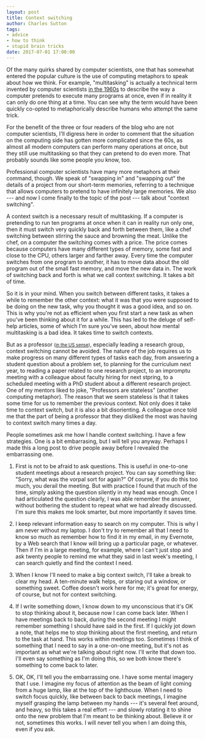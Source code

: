 ```yaml
---
layout: post
title: Context switching
author: Charles Sutton
tags:
- advice
- how to think
- stupid brain tricks
date: 2017-07-01 17:00:00
---
```


Of the many quirks shared by computer scientists, one that has somewhat entered the popular culture is the use of computing metaphors to speak about how we think. For example, "multitasking" is actually a technical term invented by computer scientists [in the 1960s](https://en.wikipedia.org/wiki/Computer_multitasking) to describe the way a computer pretends to execute many programs at once, even if in reality it can only do one thing at a time. You can see why the term would have been quickly co-opted to metaphorically describe humans who attempt the same trick.

For the benefit of the three or four readers of the blog who are not computer scientists, I'll digress here in order to comment that the situation on the computing side has gotten more complicated since the 60s, as almost all modern computers can perform many operations at once, but they still use multitasking so that they can pretend to do even more. That probably sounds like some people you know, too.

Professional computer scientists have many more metaphors at their command, though. We speak of "swapping in" and "swapping out" the details of a project from our short-term memories, referring to a technique that allows computers to pretend to have infinitely large memories. We also --- and now I come finally to the topic of the post --- talk about "context switching".

A context switch is a necessary result of multitasking. If a computer is pretending to run ten programs at once when it can in reality run only one, then it must switch very quickly back and forth between them, like a chef switching between stirring the sauce and browning the meat. Unlike the chef, on a computer the switching comes with a price. The price comes because computers have many different types of memory, some fast and close to the CPU, others larger and farther away.  Every time the computer switches from one program to another, it has to move data about the old program out of the small fast memory, and move the new data in. The work of switching back and forth is what we call context switching. It takes a bit of time.

So it is in your mind. When you switch between different tasks, it takes a while to remember the other context: what it was that you were supposed to be doing on the new task, why you thought it was a good idea, and so on. This is why you're not as efficient when you first start a new task as when you've been thinking about it for a while. This has led to the deluge of self-help articles, some of which I'm sure you've seen, about how mental multitasking is a bad idea. It takes time to switch contexts.

But as a professor <small>([in the US sense](http://www.theexclusive.org/2013/08/academic-ranks-in-us-and-uk.html))</small>, especially leading a research group, context switching cannot be avoided. The nature of the job requires us to make progress on many different types of tasks each day, from answering a student question about a problem set, to planning for the curriculum next year, to reading a paper related to one research project, to an impromptu meeting with a colleague about faculty hiring for next stpring, to a scheduled meeting with a PhD student about a different research project. One of my mentors liked to joke, "Professors are stateless" (another computing metaphor). The reason that we seem stateless is that it takes some time for us to remember the previous context. Not only does it take time to context switch, but it is also a bit disorienting. A colleague once told me that the part of being a professor that they disliked the most was having to context switch many times a day.

People sometimes ask me how I handle context switching. I have a few strategies. One is a bit embarrasing, but I will tell you anyway. Perhaps I made this a long post to drive people away before I revealed the embarrassing one.

1. First is not to be afraid to ask questions. This is useful in one-to-one student meetings about a research project. You can say something like: "Sorry, what was the vorpal sort for again?" Of course, if you do this too much, you derail the meeting. But with practice I found that much of the time, simply asking the question silently in my head was enough. Once I had articulated the question clearly, I was able remember the answer, without bothering the student to repeat what we had already discussed. I'm sure this makes me look smarter, but more importantly it saves time.

1. I keep relevant information easy to search on my computer. This is why I am never without my laptop. I don't try to remember all that I need to know so much as remember how to find it in my email, in my Evernote, by a Web search that I know will bring up a particular page, or whatever. Then if I'm in a large meeting, for example, where I can't just stop and ask twenty people to remind me what they said in last week's meeting, I can search quietly and find the context I need.

1. When I know I'll need to make a big context switch, I'll take a break to clear my head. A ten-minute walk helps, or staring out a window, or something sweet. Coffee doesn't work here for me; it's great for energy, of course, but not for context switching.

1. If I write something down, I know down to my unconscious that it's OK to stop thinking about it, because now I can come back later. When I have meetings back to back, during the second meeting I might remember something I should have said in the first. If I quickly jot down a note, that helps me to stop thinking about the first meeting, and return to the task at hand. This works within meetings too. Sometimes I think of something that I need to say in a one-on-one meeting, but it's not as important as what we're talking about right now. I'll write that down too. I'll even say something as I'm doing this, so we both know there's something to come back to later.

1. OK, OK, I'll tell you the embarrassing one. I have some mental imagery that I use. I imagine my focus of attention as the beam of light coming from a huge lamp, like at the top of the lighthouse. When I need to switch focus quickly, like between back to back meetings, I imagine myself grasping the lamp between my hands --- it's several feet around, and heavy, so this takes a real effort --- and slowly rotating it to shine onto the new problem that I'm meant to be thinking about. Believe it or not, sometimes this works. I will never tell you when I am doing this, even if you ask.

